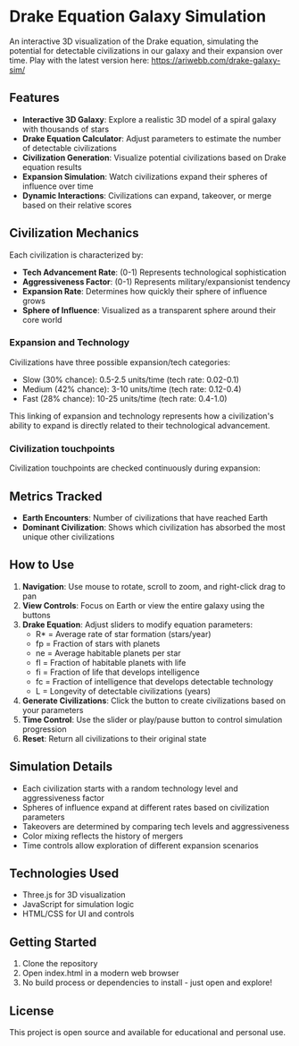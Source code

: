 # Drake Equation Galaxy Simulation

An interactive 3D visualization of the Drake equation, simulating the potential for detectable civilizations in our galaxy and their expansion over time. Play with the latest version here: https://ariwebb.com/drake-galaxy-sim/

## Features

- **Interactive 3D Galaxy**: Explore a realistic 3D model of a spiral galaxy with thousands of stars
- **Drake Equation Calculator**: Adjust parameters to estimate the number of detectable civilizations
- **Civilization Generation**: Visualize potential civilizations based on Drake equation results
- **Expansion Simulation**: Watch civilizations expand their spheres of influence over time
- **Dynamic Interactions**: Civilizations can expand, takeover, or merge based on their relative scores

## Civilization Mechanics

Each civilization is characterized by:
- **Tech Advancement Rate**: (0-1) Represents technological sophistication
- **Aggressiveness Factor**: (0-1) Represents military/expansionist tendency
- **Expansion Rate**: Determines how quickly their sphere of influence grows
- **Sphere of Influence**: Visualized as a transparent sphere around their core world

### Expansion and Technology
Civilizations have three possible expansion/tech categories:
- Slow (30% chance): 0.5-2.5 units/time (tech rate: 0.02-0.1)
- Medium (42% chance): 3-10 units/time (tech rate: 0.12-0.4)
- Fast (28% chance): 10-25 units/time (tech rate: 0.4-1.0)

This linking of expansion and technology represents how a civilization's ability to expand is directly related to their technological advancement.

### Civilization touchpoints
Civilization touchpoints are checked continuously during expansion:

## Metrics Tracked
- **Earth Encounters**: Number of civilizations that have reached Earth
- **Dominant Civilization**: Shows which civilization has absorbed the most unique other civilizations

## How to Use

1. **Navigation**: Use mouse to rotate, scroll to zoom, and right-click drag to pan
2. **View Controls**: Focus on Earth or view the entire galaxy using the buttons
3. **Drake Equation**: Adjust sliders to modify equation parameters:
   - R* = Average rate of star formation (stars/year)
   - fp = Fraction of stars with planets
   - ne = Average habitable planets per star
   - fl = Fraction of habitable planets with life
   - fi = Fraction of life that develops intelligence
   - fc = Fraction of intelligence that develops detectable technology
   - L = Longevity of detectable civilizations (years)
4. **Generate Civilizations**: Click the button to create civilizations based on your parameters
5. **Time Control**: Use the slider or play/pause button to control simulation progression
6. **Reset**: Return all civilizations to their original state

## Simulation Details

- Each civilization starts with a random technology level and aggressiveness factor
- Spheres of influence expand at different rates based on civilization parameters
- Takeovers are determined by comparing tech levels and aggressiveness
- Color mixing reflects the history of mergers
- Time controls allow exploration of different expansion scenarios

## Technologies Used

- Three.js for 3D visualization
- JavaScript for simulation logic
- HTML/CSS for UI and controls

## Getting Started

1. Clone the repository
2. Open index.html in a modern web browser
3. No build process or dependencies to install - just open and explore!

## License

This project is open source and available for educational and personal use.
